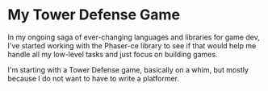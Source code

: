 
My Tower Defense Game
=====================


In my ongoing saga of ever-changing languages and libraries for game dev, I've
started working with the Phaser-ce library to see if that would help me handle
all my low-level tasks and just focus on building games.

I'm starting with a Tower Defense game, basically on a whim, but mostly because
I do not want to have to write a platformer.


